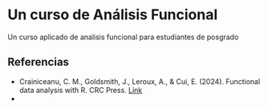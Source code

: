 # Un curso de Análisis Funcional
Un curso aplicado de analisis funcional para estudiantes de posgrado
 ## Referencias

 - Crainiceanu, C. M., Goldsmith, J., Leroux, A., & Cui, E. (2024). Functional data analysis with R. CRC Press. [Link](https://www.taylorfrancis.com/books/mono/10.1201/9781003278726/functional-data-analysis-ciprian-crainiceanu-jeff-goldsmith-andrew-leroux-erjia-cui)
-  
